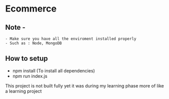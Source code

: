 # Ecommerce
## Note -
    - Make sure you have all the enviroment installed properly
    - Such as : Node, MongoDB
## How to setup
 - npm install (To install all dependencies)
 - npm run index.js

This project is not built fully yet it was during my learning phase more of like a learning project